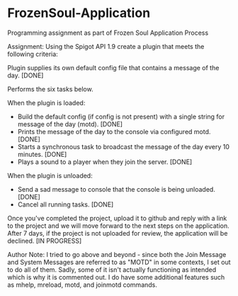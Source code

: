 # FrozenSoul-Application
Programming assignment as part of Frozen Soul Application Process

Assignment:
Using the Spigot API 1.9 create a plugin that meets the following criteria:

Plugin supplies its own default config file that contains a message of the day. [DONE]

Performs the six tasks below.

When the plugin is loaded:
- Build the default config (if config is not present) with a single string for message of the
  day (motd). [DONE]
- Prints the message of the day to the console via configured motd. [DONE]
- Starts a synchronous task to broadcast the message of the day every 10 minutes. [DONE]
- Plays a sound to a player when they join the server. [DONE]

When the plugin is unloaded:
- Send a sad message to console that the console is being unloaded. [DONE]
- Cancel all running tasks. [DONE]

Once you've completed the project, upload it to github and reply with a link to the project
and we will move forward to the next steps on the application. After 7 days, if the project
is not uploaded for review, the application will be declined. [IN PROGRESS]

Author Note:
I tried to go above and beyond - since both the Join Message and System Messages are referred
to as "MOTD" in some contexts, I set out to do all of them.  Sadly, some of it isn't actually
functioning as intended which is why it is commented out.  I do have some additional features
such as mhelp, mreload, motd, and joinmotd commands.
